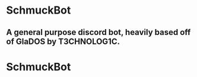 # SchmuckBot 
## A general purpose discord bot, heavily based off of GlaDOS by T3CHNOLOG1C.

# SchmuckBot

